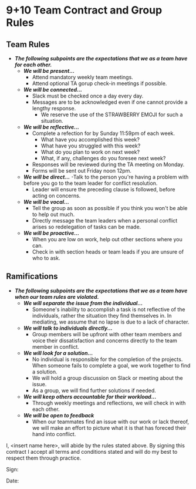 # 9+10 Team Contract and Group Rules

## Team Rules

- **_The following subpoints are the expectations that we as a team have for each other._**
  - **_We will be present..._**
    - Attend mandatory weekly team meetings.
    - Attend optional TA gorup check-in meetings if possible.
  - **_We will be connected..._**
    - Slack must be checked once a day every day.
    - Messages are to be acknowledged even if one cannot provide a lengthy response.
      - We reserve the use of the STRAWBERRY EMOJI for such a situation.
  - **_We will be reflective..._**
    - Complete a refection for by Sunday 11:59pm of each week.
      - What have you accomplished this week?
      - What have you struggled with this week?
      - What do you plan to work on next week?
      - What, if any, challenges do you foresee next week?
    - Responses will be reviewed during the TA meeting on Monday.
    - Forms will be sent out Friday noon 12pm.
  - **_We will be direct..._**
    -Talk to the person you're having a problem with before you go to the team leader for conflict resolution.
    - Leader will ensure the preceding clause is followed, before acting on concerns.
  - **_We will be vocal..._**
    - Tell the group as soon as possible if you think you won't be able to help out much.
    - Directly message the team leaders when a personal conflict arises so redelegation of tasks can be made.
  - **_We will be proactive..._**
    - When you are low on work, help out other sections where you can.
    - Check in with section heads or team leads if you are unsure of who to ask.

## Ramifications

- **_The following subpoints are the expectations that we as a team have when our team rules are violated._**
  - **_We will separate the issue from the individual..._**
    - Someone's inability to accomplish a task is not reflective of the individuals, rather the situation they find themselves in. In mediating, we assume that no lapse is due to a lack of character.
  - **_We will talk to individuals directly..._**
    - Group members will be upfront with other team members and voice their dissatisfaction and concerns directly to the team member in conflict.
  - **_We will look for a solution..._**
    - No individual is responsible for the completion of the projects. When someone fails to complete a goal, we work together to find a solution.
    - We will hold a group discussion on Slack or meeting about the issue.
    - As a group, we will find further solutions if needed.
  - **_We will keep others accountable for their workload..._**
    - Through weekly meetings and reflections, we will check in with each other.
  - **_We will be open to feedback_**
    - When our teammates find an issue with our work or lack thereof, we will make an effort to picture what it is that has foreced their hand into conflict.

I, \<insert name here\>, will abide by the rules stated above. By signing this contract I accept all terms and conditions stated and will do my best to respect them through practice.

Sign:

Date:
